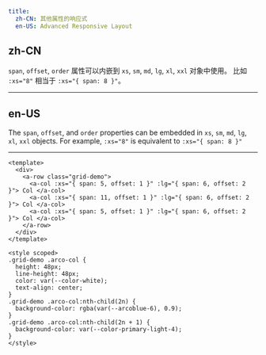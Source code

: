```yaml
title:
  zh-CN: 其他属性的响应式
  en-US: Advanced Responsive Layout
```

## zh-CN

`span`, `offset`, `order` 属性可以内嵌到 `xs`, `sm`, `md`, `lg`, `xl`, `xxl` 对象中使用。
比如 `:xs="8"` 相当于 `:xs="{ span: 8 }"`。

---

## en-US

The `span`, `offset`, and `order` properties can be embedded in `xs`, `sm`, `md`, `lg`, `xl`, `xxl` objects.
For example, `:xs="8"` is equivalent to `:xs="{ span: 8 }"`

---

```vue
<template>
  <div>
    <a-row class="grid-demo">
      <a-col :xs="{ span: 5, offset: 1 }" :lg="{ span: 6, offset: 2 }"> Col </a-col>
      <a-col :xs="{ span: 11, offset: 1 }" :lg="{ span: 6, offset: 2 }"> Col </a-col>
      <a-col :xs="{ span: 5, offset: 1 }" :lg="{ span: 6, offset: 2 }"> Col </a-col>
    </a-row>
  </div>
</template>

<style scoped>
.grid-demo .arco-col {
  height: 48px;
  line-height: 48px;
  color: var(--color-white);
  text-align: center;
}
.grid-demo .arco-col:nth-child(2n) {
  background-color: rgba(var(--arcoblue-6), 0.9);
}
.grid-demo .arco-col:nth-child(2n + 1) {
  background-color: var(--color-primary-light-4);
}
</style>
```
